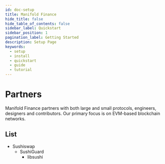 ```yaml
---
id: doc-setup
title: Manifold Finance
hide_title: false
hide_table_of_contents: false
sidebar_label: Quickstart
sidebar_position: 1
pagination_label: Getting Started
description: Setup Page
keywords:
  - setup
  - install
  - quickstart
  - guide
  - tutorial
---
```


# Partners

Manifold Finance partners with both large and small protocols, engineers, designers and contributors. Our primary focus
is on EVM-based blockchain networks.

## List

- Sushiswap
  - SushiGuard
    - libsushi

